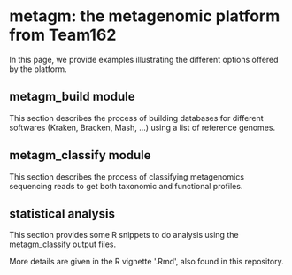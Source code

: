 # metagm: the metagenomic platform from Team162

In this page, we provide examples illustrating the different options offered by the platform.

## metagm_build module

This section describes the process of building databases for different softwares (Kraken, Bracken, Mash, ...) using a list of reference genomes.

## metagm_classify module

This section describes the process of classifying metagenomics sequencing reads to get both taxonomic and functional profiles.

## statistical analysis

This section provides some R snippets to do analysis using the metagm_classify output files. 

More details are given in the R vignette '.Rmd', also found in this repository.
